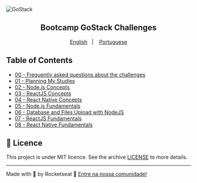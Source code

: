 <img alt="GoStack" src="https://storage.googleapis.com/golden-wind/bootcamp-gostack/header-desafios.png" />
<h2 align="center">
  Bootcamp GoStack Challenges
</h2>

<p align="center">
  <a href="README.en.md">English</a>&nbsp;&nbsp;&nbsp;|&nbsp;&nbsp;&nbsp;
  <a href="README.md">Portuguese</a>
</p>

## Table of Contents

- [00 - Frequently asked questions about the challenges](https://github.com/rocketseat/bootcamp-gostack-desafios/tree/master/faq-desafios)
- [01 - Planning My Studies](https://github.com/Rocketseat/bootcamp-gostack-desafios/tree/master/desafio-01)
- [02 - Node.js Concepts](https://github.com/Rocketseat/bootcamp-gostack-desafios/tree/master/desafio-conceitos-nodejs)
- [03 - ReactJS Concepts](https://github.com/Rocketseat/bootcamp-gostack-desafios/tree/master/desafio-conceitos-reactjs)
- [04 - React Native Concepts](https://github.com/Rocketseat/bootcamp-gostack-desafios/tree/master/desafio-conceitos-react-native)
- [05 - Node.js Fundamentals](https://github.com/Rocketseat/bootcamp-gostack-desafios/tree/master/desafio-fundamentos-nodejs)
- [06 - Database and Files Upload with NodeJS](https://github.com/Rocketseat/bootcamp-gostack-desafios/tree/master/desafio-database-upload)
- [07 - ReactJS Fundamentals](https://github.com/Rocketseat/bootcamp-gostack-desafios/tree/master/desafio-fundamentos-reactjs)
- [08 - React Native Fundamentals](https://github.com/Rocketseat/bootcamp-gostack-desafios/tree/master/desafio-fundamentos-react-native)

## :memo: Licence

This project is under MIT licence. See the archive [LICENSE](LICENSE) to more details.

---

Made with 💜 by Rocketseat :wave: [Entre na nossa comunidade!](https://discordapp.com/invite/gCRAFhc)
